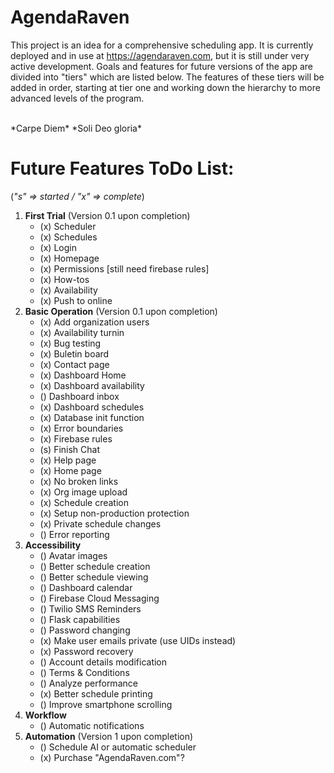 # AgendaRaven

This project is an idea for a comprehensive scheduling app. 
It is currently deployed and in use at https://agendaraven.com, 
but it is still under very active development. 
Goals and features for future versions of the
app are divided into "tiers" which are listed below. The features of 
these tiers will be added in order, starting at tier one and
working down the hierarchy to more advanced levels of the
program. 

<br>
*Carpe Diem*
*Soli Deo gloria* 
<br>

# Future Features ToDo List: 

(*"s" => started / "x" => complete*)
1. **First Trial** (Version 0.1 upon completion)
    - (x) Scheduler
    - (x) Schedules
    - (x) Login
    - (x) Homepage
    - (x) Permissions [still need firebase rules]
    - (x) How-tos
    - (x) Availability
    - (x) Push to online
2. **Basic Operation** (Version 0.1 upon completion)
    - (x) Add organization users
    - (x) Availability turnin
    - (x) Bug testing
    - (x) Buletin board
    - (x) Contact page
    - (x) Dashboard Home
    - (x) Dashboard availability
    - () Dashboard inbox
    - (x) Dashboard schedules
    - (x) Database init function
    - (x) Error boundaries
    - (x) Firebase rules
    - (s) Finish Chat
    - (x) Help page
    - (x) Home page
    - (x) No broken links
    - (x) Org image upload
    - (x) Schedule creation
    - (x) Setup non-production protection
    - (x) Private schedule changes
    - () Error reporting
3. **Accessibility**
    - () Avatar images
    - () Better schedule creation
    - () Better schedule viewing
    - () Dashboard calendar
    - () Firebase Cloud Messaging
    - () Twilio SMS Reminders
    - () Flask capabilities
    - () Password changing
    - (x) Make user emails private (use UIDs instead)
    - (x) Password recovery
    - () Account details modification
    - () Terms & Conditions
    - () Analyze performance
    - (x) Better schedule printing
    - () Improve smartphone scrolling
4. **Workflow** 
    - () Automatic notifications
5. **Automation** (Version 1 upon completion)
    - () Schedule AI or automatic scheduler
    - (x) Purchase "AgendaRaven.com"?